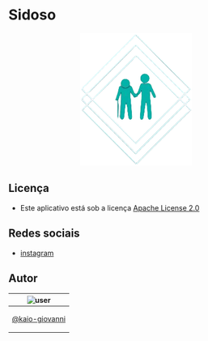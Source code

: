 # Sidoso

<p align="center">
 <img src="app/src/main/res/drawable/screen.png" >
</p>

## Licença 
* Este aplicativo está sob a licença [Apache License 2.0](https://apache.org/licenses/LICENSE-2.0)

## Redes sociais

* [instagram](https://instagram.com/_sidoso)


## Autor

| ![user](https://avatars1.githubusercontent.com/u/64810260?v=4&s=150) |
| ----------------------------- |
| <p align="center"> <a href="https://github.com/kaio-giovanni"> @kaio-giovanni </a> </p>|





